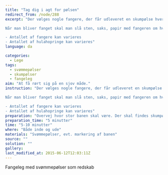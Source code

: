 ```yaml
---
title: "Tag dig i agt for pølsen"
redirect_from: /node/288
excerpt: "Der vælges nogle fangere, der får udleveret en skumpølse hver. Skumpølsen holdes på midten. For at fange de andre, skal de ramme dem med en af skumpølsens ender. På banen ligger der nogle hulahopringe. Inden i hulahopringene har man “helle”, men man må kun opholde sig derinde i 10 sekunder. Derfor skal man tælle ned, når man stiller sig i ringen. Fangerne må ikke stå vagt foran hulahopringene.

Når man bliver fanget skal man slå sten, saks, papir med fangeren om hvem der fortsætter som fanger.

- Antallet af fangere kan varieres
- Antallet af hulahopringe kan varieres"
language: da

categories: 
  - Lege
tags: 
  - svømmepølser
  - skumpølser
  - fangeleg
aim: "At få rørt sig på en sjov måde."
instruction: "Der vælges nogle fangere, der får udleveret en skumpølse hver. Skumpølsen holdes på midten. For at fange de andre, skal de ramme dem med en af skumpølsens ender. På banen ligger der nogle hulahopringe. Inden i hulahopringene har man “helle”, men man må kun opholde sig derinde i 10 sekunder. Derfor skal man tælle ned, når man stiller sig i ringen. Fangerne må ikke stå vagt foran hulahopringene.

Når man bliver fanget skal man slå sten, saks, papir med fangeren om hvem der fortsætter som fanger.

- Antallet af fangere kan varieres
- Antallet af hulahopringe kan varieres"
preparation: "Overvej hvor stor banen skal være. Der skal findes skumpølser til fangerne. "
preparation_time: "5 minutter"
time: "5-10 minutter"
where: "Både inde og ude"
materials: "Svømmepølser, evt. markering af banen"
source: ""
solution: ""
gallery:
last_modified_at: 2015-06-12T12:03:11Z
---
```

Fangeleg med svømmepølser som redskab

